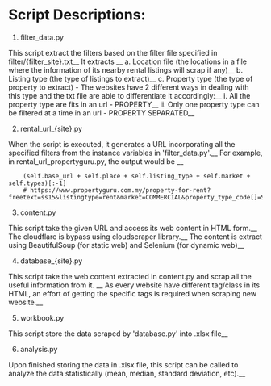 # Script Descriptions:

1. filter_data.py

This script extract the filters based on the filter file specified in filter/{filter_site}.txt__
It extracts __
a. Location file (the locations in a file where the information of its nearby rental listings will scrap if any)__
b. Listing type (the type of listings to extract)__
c. Property type (the type of property to extract) - The websites have 2 different ways in dealing with this type and the txt file are able to differentiate it accordingly:__
    i. All the property type are fits in an url - PROPERTY__
    ii. Only one property type can be filtered at a time in an url - PROPERTY SEPARATED__

2. rental_url_{site}.py

When the script is executed, it generates a URL incorporating all the specified filters from the instance variables in 'filter_data.py'.__
For example, in rental_url_propertyguru.py, the output would be __
```
    (self.base_url + self.place + self.listing_type + self.market + self.types)[:-1]
    # https://www.propertyguru.com.my/property-for-rent?freetext=ss15&listingtype=rent&market=COMMERCIAL&property_type_code[]=SHOP
```

3. content.py

This script take the given URL and access its web content in HTML form.__
The cloudflare is bypass using cloudscraper library.__
The content is extract using BeautifulSoup (for static web) and Selenium (for dynamic web)__

4. database_{site}.py

This script take the web content extracted in content.py and scrap all the useful information from it. __
As every website have different tag/class in its HTML, an effort of getting the specific tags is required when scraping new website.__

5. workbook.py

This script store the data scraped by 'database.py' into .xlsx file__

6. analysis.py

Upon finished storing the data in .xlsx file, this script can be called to analyze the data statistically (mean, median, standard deviation, etc).__